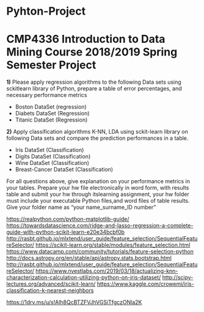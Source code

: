 # Pyhton-Project
<!DOCTYPE html>
<html lang="en">
<head>
    <meta charset="UTF-8">
    <meta name="viewport" content="width=device-width, initial-scale=1.0">
    <meta http-equiv="X-UA-Compatible" content="ie=edge">
  
</head>
<body>
    <h1>CMP4336 Introduction to Data Mining Course 2018/2019 Spring Semester  Project</h1>
    <p> <b>1)</b>  Please apply regression algorithms to the following Data sets using sckitlearn library of Python,  prepare a table of error percentages, and necessary performance metrics 
          </p>
                     <ul>
                       <li>Boston DataSet (regression)</li>
                        <li>Diabets DataSet (Regression)</li>
                        <li>Titanic DataSet  (Regression)</li>                        
    </ul>
                        



            
                
   <p> <b>2)</b>  Apply classification algorithms K-NN, LDA using sckit-learn library on following Data sets and compare the prediction performances in a table. 
                </p>
                <ul>  
                       <li> Iris DataSet (Classification)</li>
                        <li> Digits DataSet (Classification)</li>
                        <li>  Wine DataSet (Classification)</li>    
                        <li> Breast-Cancer DataSet (Classification)</li>
                        </ul>
                        
                        

 
<p>For all questions above, give explanation on your performance metrics in your tables. Prepare your hw file electronically in word form, with results table and submit your hw through itslearning assignment, your hw folder must include your executable Python files,and word files of table results. Give your folder name as “your name_surname_ID number”
 </p>

    
</body>
</html>

https://realpython.com/python-matplotlib-guide/
https://towardsdatascience.com/ridge-and-lasso-regression-a-complete-guide-with-python-scikit-learn-e20e34bcbf0b
http://rasbt.github.io/mlxtend/user_guide/feature_selection/SequentialFeatureSelector/
https://scikit-learn.org/stable/modules/feature_selection.html
https://www.datacamp.com/community/tutorials/feature-selection-python
http://docs.astropy.org/en/stable/api/astropy.stats.bootstrap.html
http://rasbt.github.io/mlxtend/user_guide/feature_selection/SequentialFeatureSelector/
https://www.nvestlabs.com/2019/03/18/actualizing-knn-characterization-calculation-utilizing-python-on-iris-dataset/
http://scipy-lectures.org/advanced/scikit-learn/
https://www.kaggle.com/crowemi/iris-classification-k-nearest-neighbors

https://1drv.ms/u/s!Alh8QcBTZFVJhVGSiTfgczONla2K 
